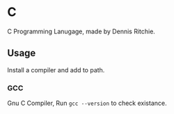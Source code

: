 # C

C Programming Lanugage, made by Dennis Ritchie.

## Usage

Install a compiler and add to path.

### GCC

Gnu C Compiler, Run `gcc --version` to check existance.
